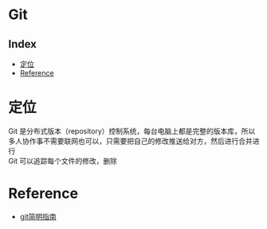 Git
===

Index
---
- [定位](#定位)
- [Reference](#Reference)

# 定位
Git 是分布式版本（repository）控制系统，每台电脑上都是完整的版本库，所以多人协作事不需要联网也可以，只需要把自己的修改推送给对方，然后进行合并进行</br>
Git 可以追踪每个文件的修改，删除

# Reference
- [git简明指南](https://www.runoob.com/manual/git-guide/)
